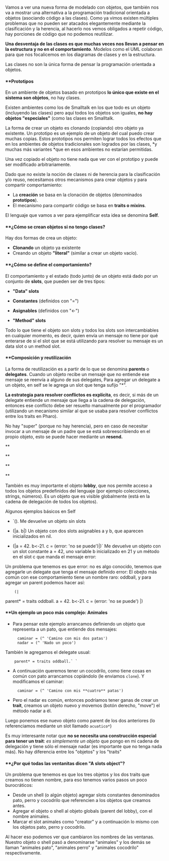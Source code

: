 Vamos a ver una nueva forma de modelado con objetos, que también nos va a mostrar una alternativa a la programación tradicional orientada a objetos (asociando código a las clases). Como ya vimos existen múltiples problemas que no pueden ser atacados elegantemente mediante la clasificación y la herencia, al hacerlo nos vemos obligados a repetir código, hay porciones de código que no podemos reutilizar.


**Una desventaja de las clases es que muchas veces nos llevan a pensar en la estructura y no en el comportamiento**. Modelos como el UML colaboran para que nos focalicemos en los diagramas de clases y en la estructura.


Las clases no son la única forma de pensar la programación orientada a objetos.


#### **[]()Prototipos

En un ambiente de objetos basado en prototipos **lo único que existe en el sistema son objetos**, no hay clases. 


Existen ambientes como los de Smalltalk en los que todo es un objeto (incluyendo las clases) pero aquí todos los objetos son iguales, **no hay objetos "especiales"** (como las clases en Smalltalk.


La forma de crear un objeto es clonando (copiando) otro objeto ya existente. Un prototipo es un ejemplo de un objeto del cual puedo crear muchas copias. Estos prototipos nos permiten lograr todos los efectos que en los ambientes de objetos tradicionales son logrados por las clases, *y muchas más variantes *que en esos ambientes no estarían permitidas.


Una vez copiado el objeto no tiene nada que ver con el prototipo y puede ser modificado arbitrariamente.


Dado que no existe la noción de clases ni de herencia para la clasificación y/o reuso, necesitamos otros mecanismos para crear objetos y para compartir comportamiento:

* La **creación** se basa en la clonación de objetos (denominados **prototipos**).
* El mecanismo para compartir código se basa en **traits o mixins**.

El lenguaje que vamos a ver para ejemplificar esta idea se denomina **Self**.
#### **[]()¿Cómo se crean objetos si no tengo clases?

Hay dos formas de crea un objeto:

* **Clonando** un objeto ya existente
* Creando un objeto **"literal"** (similar a crear un objeto vacío).

#### **[]()¿Cómo se define el comportamiento?

El comportamiento y el estado (todo junto) de un objeto está dado por un conjunto de **slots**, que pueden ser de tres tipos:

* **"Data" slots**


 * **Constantes** (definidos con "=")
 * **Asignables** (definidos con "<-")
* **"Method" slots**


Todo lo que tiene el objeto son slots y todos los slots son intercambiables en cualquier momento, es decir, quien envía un mensaje no tiene por qué enterarse de si el slot que se está utilizando para resolver su mensaje es un data slot o un method slot.
#### **[]()Composición y reutilización

La forma de reutilización es a partir de lo que se denomina **parents** o **delegates**. Cuando un objeto recibe un mensaje que no entiende ese mensaje se reenvía a alguno de sus delegates, Para agregar un delegate a un objeto, en self se le agrega un slot que tenga sufijo "*".


**La estrategia para resolver conflictos es explícita**, es decir, si más de un delegate entiende un mensaje que llega a la cadena de delegación, entonces ese conflicto debe ser resuelto manualmente por el programador (utilizando un mecanismo similar al que se usaba para resolver conflictos entre los traits en Pharo).


No hay "super" (porque no hay herencia), pero en caso de necesitar invocar a un mensaje de un padre que se está sobreescribiendo en el propio objeto, esto se puede hacer mediante un **resend.**

**

**

**

**

También es muy importante el objeto **lobby**, que nos permite acceso a todos los objetos predefinidos del lenguaje (por ejemplo colecciones, strings, números). Es un objeto que es visible globalmente (está en la cadena de delegación de todos los objetos).


Algunos ejemplos básicos en Self

* `(). 
        Me devuelve un objeto sin slots


* (|a. b|)
        Un objeto con dos slots asignables a y b, que aparecen inicializados en nil.


* (|a = 42. b<-21. c = (error: 'no se puede')|)`
Me devuelve un objeto con un slot constante a = 42, uno variable b inicializado en 21 y un método en el slot c que manda el mensaje error:

Un problema que tenemos es que error: no es algo conocido, tenemos que agregarle un delegate que tenga el mensaje definido error:
El obejto más común con ese comportamiento tiene un nombre raro: oddball, y para agregar un parent podemos hacer así:

        (|
  parent* = traits oddball. 
  a = 42. 
  b<-21. 
  c = (error: 'no se puede')
|)

#### **[]()Un ejemplo un poco más complejo: Animales


* Para pensar este ejemplo arrancamos definiendo un objeto que representa a un pato, que entiende dos mensajes:

        caminar = (^ 'Camino con mis dos patas')
        nadar = (^ 'Nado un poco')

También le agregamos el delegate usual:

        parent* = traits oddball.` `


* A continuación queremos tener un cocodrilo, como tiene cosas en común con pato arrancamos copiándolo (le enviamos `clone`). Y modificamos el caminar:

        caminar = (^ 'Camino con mis **cuatro** patas')


* Pero el nadar es común, entonces podríamos tener ganas de crear un **trait**, creamos un objeto nuevo y movemos (botón derecho, "move") el método nadar a él. 

Luego ponemos ese nuevo objeto como parent de los dos anteriores (lo referenciamos mediante un slot llamado `acuatico*`)

Es muy interesante notar que **no se necesita una construcción especial para tener un trait**: *es simplemente un objeto* que pongo en mi cadena de delegación y tiene sólo el mensaje nadar (es importante que no tenga nada más). No hay diferencia entre los "objetos" y los "traits"


#### **[]()¿Por qué todas las ventanitas dicen "A slots object"?



Un problema que tenemos es que los tres objetos y los dos traits que creamos no tienen nombre, para eso tenemos varios pasos un poco burocráticos:

* Desde un shell (o algún objeto) agregar slots constantes denominados pato, perro y cocodrilo que referencien a los objetos que creamos antes.
* Agregar el objeto o shell al objeto globals (parent del lobby), con el nombre animales.
* Marcar  el slot animales como "creator" y a continuación lo mismo con los  objetos pato, perro y cocodrilo.

Al hacer eso podemos ver que cambiaron los nombres de las ventanas. Nuestro objeto o shell pasó a denominarse "animales" y los demás se llaman "animales pato", "animales perro" y "animales cocodrilo" respectivamente.